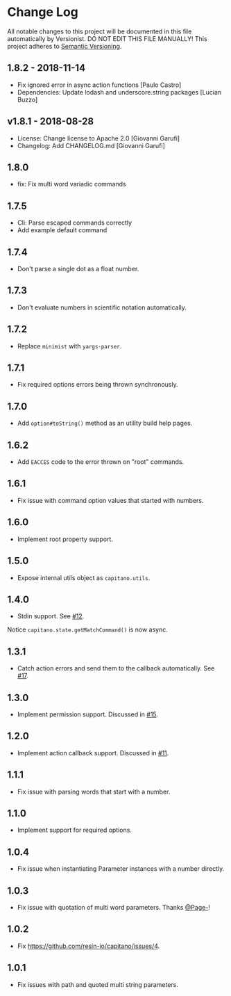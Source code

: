 # Change Log

All notable changes to this project will be documented in this file
automatically by Versionist. DO NOT EDIT THIS FILE MANUALLY!
This project adheres to [Semantic Versioning](http://semver.org/).

## 1.8.2 - 2018-11-14

* Fix ignored error in async action functions [Paulo Castro]
* Dependencies: Update lodash and underscore.string packages [Lucian Buzzo]

## v1.8.1 - 2018-08-28

* License: Change license to Apache 2.0 [Giovanni Garufi]
* Changelog: Add CHANGELOG.md [Giovanni Garufi]

## 1.8.0

* fix: Fix multi word variadic commands

## 1.7.5

* Cli: Parse escaped commands correctly
* Add example default command

## 1.7.4

* Don't parse a single dot as a float number.

## 1.7.3

* Don't evaluate numbers in scientific notation automatically.

## 1.7.2

* Replace `minimist` with `yargs-parser`.

## 1.7.1

* Fix required options errors being thrown synchronously.

## 1.7.0

* Add `option#toString()` method as an utility build help pages.

## 1.6.2

* Add `EACCES` code to the error thrown on "root" commands.

## 1.6.1

* Fix issue with command option values that started with numbers.

## 1.6.0

* Implement root property support.

## 1.5.0

* Expose internal utils object as `capitano.utils`.

## 1.4.0

* Stdin support. See [#12](https://github.com/resin-io/capitano/issues/12).

Notice `capitano.state.getMatchCommand()` is now async.

## 1.3.1

* Catch action errors and send them to the callback automatically. See [#17](https://github.com/resin-io/capitano/pull/17).

## 1.3.0

* Implement permission support. Discussed in [#15](https://github.com/resin-io/capitano/issues/15).

## 1.2.0

* Implement action callback support. Discussed in [#11](https://github.com/resin-io/capitano/issues/11).

## 1.1.1

* Fix issue with parsing words that start with a number.

## 1.1.0

* Implement support for required options.

## 1.0.4

* Fix issue when instantiating Parameter instances with a number directly.

## 1.0.3

* Fix issue with quotation of multi word parameters. Thanks [@Page-](https://github.com/Page-)!

## 1.0.2

* Fix https://github.com/resin-io/capitano/issues/4.

## 1.0.1

* Fix issues with path and quoted multi string parameters.
